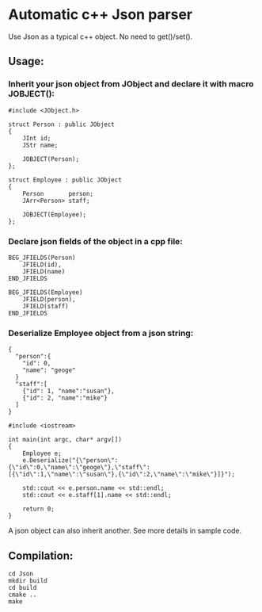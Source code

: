 # Automatic c++ Json parser
Use Json as a typical c++ object. No need to get()/set().

## Usage:

  ### Inherit your json object from JObject and declare it with macro JOBJECT():
  ```
  #include <JObject.h>
  
  struct Person : public JObject
  {
      JInt id;
      JStr name;

      JOBJECT(Person);
  };

  struct Employee : public JObject
  {
      Person       person;
      JArr<Person> staff;

      JOBJECT(Employee);
  };
  ```

  ### Declare json fields of the object in a cpp file:
  ```
  BEG_JFIELDS(Person)
      JFIELD(id),
      JFIELD(name)
  END_JFIELDS

  BEG_JFIELDS(Employee)
      JFIELD(person),
      JFIELD(staff)
  END_JFIELDS
  ```
  
  ### Deserialize Employee object from a json string:
  ```
  {
    "person":{
      "id": 0,
      "name": "geoge"
    }
    "staff":[
      {"id": 1, "name":"susan"},
      {"id": 2, "name":"mike"}
    ]
  }
  
  #include <iostream>
  
  int main(int argc, char* argv[])
  {
      Employee e;
      e.Deserialize("{\"person\":{\"id\":0,\"name\":\"geoge\"},\"staff\":[{\"id\":1,\"name\":\"susan\"},{\"id\":2,\"name\":\"mike\"}]}");
      
      std::cout << e.person.name << std::endl;
      std::cout << e.staff[1].name << std::endl;
      
      return 0;
  }
  ```
  
  A json object can also inherit another. See more details in sample code.
  
## Compilation:
  ```
  cd Json
  mkdir build
  cd build
  cmake ..
  make
  ```
